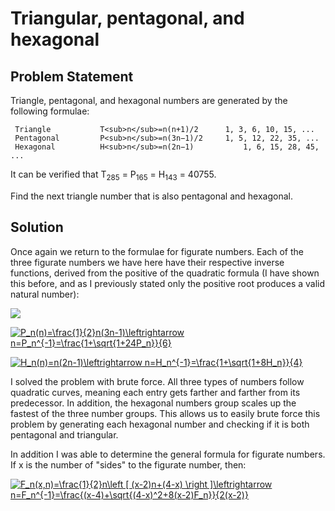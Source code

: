 # Triangular, pentagonal, and hexagonal

## Problem Statement

Triangle, pentagonal, and hexagonal numbers are generated by the following formulae:

     Triangle    	  	T<sub>n</sub>=n(n+1)/2 	  	1, 3, 6, 10, 15, ...
     Pentagonal 	  	P<sub>n</sub>=n(3n−1)/2	  	1, 5, 12, 22, 35, ...
     Hexagonal 	    	H<sub>n</sub>=n(2n−1) 	        1, 6, 15, 28, 45, ...

It can be verified that T<sub>285</sub> = P<sub>165</sub> = H<sub>143</sub> = 40755.

Find the next triangle number that is also pentagonal and hexagonal.

## Solution
Once again we return to the formulae for figurate numbers. Each of the three figurate numbers we have here have their respective inverse functions, derived from the positive of the quadratic formula (I have shown this before, and as I previously stated only the positive root produces a valid natural number):

<img src="https://www.codecogs.com/eqnedit.php?latex=T_n(n)=\frac{1}{2}n(n&plus;1)\leftrightarrow&space;n=T_n^{-1}=\frac{1&plus;\sqrt{1&plus;8T_n}}{2}">

<a href="https://www.codecogs.com/eqnedit.php?latex=P_n(n)=\frac{1}{2}n(3n-1)\leftrightarrow&space;n=P_n^{-1}=\frac{1&plus;\sqrt{1&plus;24P_n}}{6}" target="_blank"><img src="https://latex.codecogs.com/gif.latex?P_n(n)=\frac{1}{2}n(3n-1)\leftrightarrow&space;n=P_n^{-1}=\frac{1&plus;\sqrt{1&plus;24P_n}}{6}" title="P_n(n)=\frac{1}{2}n(3n-1)\leftrightarrow n=P_n^{-1}=\frac{1+\sqrt{1+24P_n}}{6}" /></a>

<a href="https://www.codecogs.com/eqnedit.php?latex=H_n(n)=n(2n-1)\leftrightarrow&space;n=H_n^{-1}=\frac{1&plus;\sqrt{1&plus;8H_n}}{4}" target="_blank"><img src="https://latex.codecogs.com/gif.latex?H_n(n)=n(2n-1)\leftrightarrow&space;n=H_n^{-1}=\frac{1&plus;\sqrt{1&plus;8H_n}}{4}" title="H_n(n)=n(2n-1)\leftrightarrow n=H_n^{-1}=\frac{1+\sqrt{1+8H_n}}{4}" /></a>

I solved the problem with brute force. All three types of numbers follow quadratic curves, meaning each entry gets farther and farther from its predecessor. In addition, the hexagonal numbers group scales up the fastest of the three number groups. This allows us to easily brute force this problem by generating each hexagonal number and checking if it is both pentagonal and triangular.

In addition I was able to determine the general formula for figurate numbers. If x is the number of "sides" to the figurate number, then:

<a href="https://www.codecogs.com/eqnedit.php?latex=F_n(x,n)=\frac{1}{2}n\left&space;[&space;(x-2)n&plus;(4-x)&space;\right&space;]\leftrightarrow&space;n=F_n^{-1}=\frac{(x-4)&plus;\sqrt{(4-x)^2&plus;8(x-2)F_n}}{2(x-2)}" target="_blank"><img src="https://latex.codecogs.com/gif.latex?F_n(x,n)=\frac{1}{2}n\left&space;[&space;(x-2)n&plus;(4-x)&space;\right&space;]\leftrightarrow&space;n=F_n^{-1}=\frac{(x-4)&plus;\sqrt{(4-x)^2&plus;8(x-2)F_n}}{2(x-2)}" title="F_n(x,n)=\frac{1}{2}n\left [ (x-2)n+(4-x) \right ]\leftrightarrow n=F_n^{-1}=\frac{(x-4)+\sqrt{(4-x)^2+8(x-2)F_n}}{2(x-2)}" /></a>
